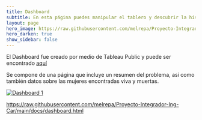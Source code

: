 ```yaml
---
title: Dashboard
subtitle: En esta página puedes manipular el tablero y descubrir la historia
layout: page
hero_image: https://raw.githubusercontent.com/melrepa/Proyecto-Integrador-Ing-Car/main/docs/imagenes/feminicidio-2.jpg
hero_darken: true
show_sidebar: false
---
```


El Dashboard fue creado por medio de Tableau Public y puede ser encontrado [aquí](https://public.tableau.com/views/Feminicidios_desaparecidas/Dashboard1?:language=en-US&:display_count=n&:origin=viz_share_link)

Se compone de una página que incluye un resumen del problema, así como también datos sobre las mujeres encontradas viva y muertas. 



<div class='tableauPlaceholder' id='viz1669872778800' style='position: relative'><noscript><a href='#'><img alt='Dashboard 1 ' src='https:&#47;&#47;public.tableau.com&#47;static&#47;images&#47;Fe&#47;Feminicidios_desaparecidas&#47;Dashboard1&#47;1_rss.png' style='border: none' /></a></noscript><object class='tableauViz'  style='display:none;'><param name='host_url' value='https%3A%2F%2Fpublic.tableau.com%2F' /> <param name='embed_code_version' value='3' /> <param name='site_root' value='' /><param name='name' value='Feminicidios_desaparecidas&#47;Dashboard1' /><param name='tabs' value='no' /><param name='toolbar' value='yes' /><param name='static_image' value='https:&#47;&#47;public.tableau.com&#47;static&#47;images&#47;Fe&#47;Feminicidios_desaparecidas&#47;Dashboard1&#47;1.png' /> <param name='animate_transition' value='yes' /><param name='display_static_image' value='yes' /><param name='display_spinner' value='yes' /><param name='display_overlay' value='yes' /><param name='display_count' value='yes' /><param name='language' value='en-US' /></object></div>                


https://raw.githubusercontent.com/melrepa/Proyecto-Integrador-Ing-Car/main/docs/dashboard.html
